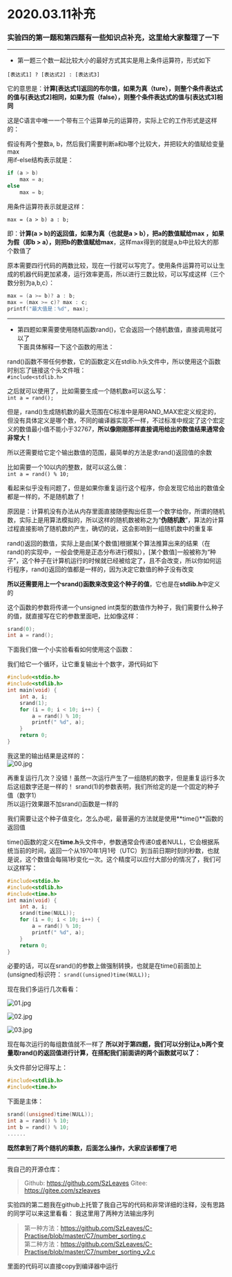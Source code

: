 # 2020.03.11补充
### 实验四的第一题和第四题有一些知识点补充，这里给大家整理了一下

-----------------------------------------------------

* 第一题三个数一起比较大小的最好方式其实是用上条件运算符，形式如下

`[表达式1] ? [表达式2] : [表达式3]`

它的意思是：__计算[表达式1]返回的布尔值，如果为真（ture），则整个条件表达式的值与[表达式2]相同，如果为假（false），则整个条件表达式的值与[表达式3]相同__

这是C语言中唯一一个带有三个运算单元的运算符，实际上它的工作形式是这样的：

假设有两个整数a, b，然后我们需要判断a和b哪个比较大，并把较大的值赋给变量max  
用if-else结构表示就是：
```c
if (a > b)
	max = a;
else
	max = b;
```

用条件运算符表示就是这样：

`max = (a > b) a : b;`

即：**计算(a > b)的返回值，如果为真（也就是a > b），把a的数值赋给max ，如果为假（即b > a），则把b的数值赋给max**，这样max得到的就是a,b中比较大的那个数值了  

原本需要四行代码的两数比较，现在一行就可以写完了。使用条件运算符可以让生成的机器代码更加紧凑，运行效率更高，所以进行三数比较，可以写成这样（三个数分别为a,b,c）：

```c
max = (a >= b)? a : b;
max = (max >= c)? max : c;
printf("最大值是：%d", max);	
```
------------------------------------------------------------

* 第四题如果需要使用随机函数rand()，它会返回一个随机数值，直接调用就可以了  
下面具体解释一下这个函数的用法：

rand()函数不带任何参数，它的函数定义在stdlib.h头文件中，所以使用这个函数时别忘了链接这个头文件哦：  
`#include<stdlib.h>`

之后就可以使用了，比如需要生成一个随机数a可以这么写：  
`int a = rand();`

但是，rand()生成随机数的最大范围在C标准中是用RAND_MAX宏定义规定的，但没有具体定义是哪个数，不同的编译器实现不一样，不过标准中规定了这个宏定义的数值最小值不能小于32767，**所以像刚刚那样直接调用给出的数值结果通常会非常大！**

所以还需要给它定个输出数值的范围，最简单的方法是求rand()返回值的余数

比如需要一个10以内的整数，就可以这么做：  
`int a = rand() % 10;`

看起来似乎没有问题了，但是如果你重复运行这个程序，你会发现它给出的数值全都是一样的，不是随机数了！

原因是：计算机没有办法从内存里面直接随便掏出任意一个数字给你，所谓的随机数，实际上是用算法模拟的，所以这样的随机数被称之为“**伪随机数**”，算法的计算过程直接影响了随机数的产生，确切的说，这会影响到一组随机数中的重复率

rand()返回的数值，实际上是由[某个数值]根据某个算法推算出来的结果（在rand()的实现中，一般会使用是正态分布进行模拟），[某个数值]一般被称为“种子”，这个种子在计算机运行的时候就已经被给定了，且不会改变，所以你如何运行程序，rand()返回的值都是一样的，因为决定它数值的种子没有改变

**所以还需要用上一个srand()函数来改变这个种子的值**，它也是在**stdlib.h**中定义的

这个函数的参数将传递一个unsigned int类型的数值作为种子，我们需要什么种子的值，就直接写在它的参数里面吧，比如像这样：
```c
srand(0);
int a = rand();
```
下面我们做一个小实验看看如何使用这个函数：

我们给它一个循环，让它重复输出十个数字，源代码如下
```c
#include<stdio.h>
#include<stdlib.h>
int main(void) {
	int a, i;
	srand(1);
	for (i = 0; i < 10; i++) {
		a = rand() % 10;
		printf(" %d", a);
	}
	return 0;
}
```
我这里的输出结果是这样的：  
![00.jpg](https://gitee.com/szleaves/C-Practise/raw/master/keywords_log/pictures/2020_03_11remark/00.jpg)

再重复运行几次？没错！虽然一次运行产生了一组随机的数字，但是重复运行多次后这组数字还是一样的！
srand(1)的参数表明，我们所给定的是一个固定的种子值（数字1）  
所以运行效果跟不加srand()函数是一样的

我们需要让这个种子值变化，怎么办呢，最普遍的方法就是使用**time()**函数的返回值

time()函数的定义在**time.h**头文件中，参数通常会传递0或者NULL，它会根据系统当前的时间，返回一个从1970年1月1号（UTC）到当前日期时刻的秒数，也就是说，这个数值会每隔1秒变化一次。这个精度可以应付大部分的情况了，我们可以这样写：

```c
#include<stdio.h>
#include<stdlib.h>
#include<time.h>
int main(void) {
	int a, i;
	srand(time(NULL));
	for (i = 0; i < 10; i++) {
		a = rand() % 10;
		printf(" %d", a);
	}
	return 0;
}
```

必要的话，可以在srand()的参数上做强制转换，也就是在time()前面加上(unsigned)标识符：
`srand((unsigned)time(NULL));`

现在我们多运行几次看看：  

![01.jpg](https://gitee.com/szleaves/C-Practise/raw/master/keywords_log/pictures/2020_03_11remark/01.jpg)

![02.jpg](https://gitee.com/szleaves/C-Practise/raw/master/keywords_log/pictures/2020_03_11remark/02.jpg)

![03.jpg](https://gitee.com/szleaves/C-Practise/raw/master/keywords_log/pictures/2020_03_11remark/03.jpg)

现在每次运行的每组数值就不一样了
**所以对于第四题，我们可以分别让a,b两个变量取rand()的返回值进行计算，在搭配我们前面讲的两个函数就可以了：**

头文件部分记得写上：
```c
#include<stdlib.h>
#include<time.h>
```


下面是主体：
```c
srand((unsigned)time(NULL));
int a = rand() % 10;
int b = rand() % 10;
......
```

__既然拿到了两个随机的乘数，后面怎么操作，大家应该都懂了吧__

---------------------------------------------------------------

我自己的开源仓库： 
>Github: https://github.com/SzLeaves 
>Gitee:  https://gitee.com/szleaves


实验四的第二题我在github上托管了我自己写的代码和非常详细的注释，没有思路的同学可以来这里看看：
我这里用了两种方法输出序列

>第一种方法：https://github.com/SzLeaves/C-Practise/blob/master/C7/number_sorting.c  
>第二种方法：https://github.com/SzLeaves/C-Practise/blob/master/C7/number_sorting_v2.c

里面的代码可以直接copy到编译器中运行